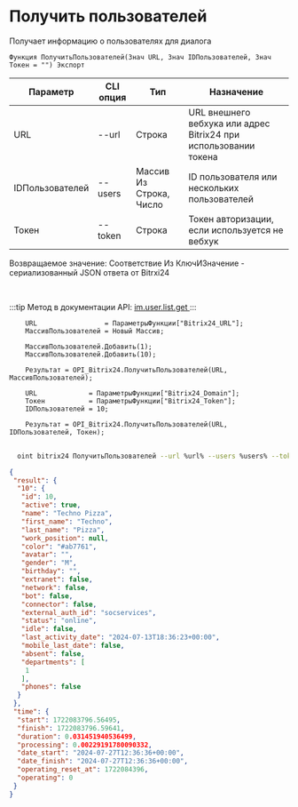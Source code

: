 ﻿---
sidebar_position: 4
---

# Получить пользователей
 Получает информацию о пользователях для диалога



`Функция ПолучитьПользователей(Знач URL, Знач IDПользователей, Знач Токен = "") Экспорт`

  | Параметр | CLI опция | Тип | Назначение |
  |-|-|-|-|
  | URL | --url | Строка | URL внешнего вебхука или адрес Bitrix24 при использовании токена |
  | IDПользователей | --users | Массив Из Строка, Число | ID пользователя или нескольких пользователей |
  | Токен | --token | Строка | Токен авторизации, если используется не вебхук |

  
  Возвращаемое значение:   Соответствие Из КлючИЗначение - сериализованный JSON ответа от Bitrxi24

<br/>

:::tip
Метод в документации API: [im.user.list.get ](https://dev.1c-bitrix.ru/learning/course/index.php?COURSE_ID=93&LESSON_ID=11493)
:::
<br/>


```bsl title="Пример кода"
    URL                 = ПараметрыФункции["Bitrix24_URL"];
    МассивПользователей = Новый Массив;

    МассивПользователей.Добавить(1);
    МассивПользователей.Добавить(10);

    Результат = OPI_Bitrix24.ПолучитьПользователей(URL, МассивПользователей);

    URL             = ПараметрыФункции["Bitrix24_Domain"];
    Токен           = ПараметрыФункции["Bitrix24_Token"];
    IDПользователей = 10;

    Результат = OPI_Bitrix24.ПолучитьПользователей(URL, IDПользователей, Токен);
```



```sh title="Пример команды CLI"
    
  oint bitrix24 ПолучитьПользователей --url %url% --users %users% --token %token%

```

```json title="Результат"
{
 "result": {
  "10": {
   "id": 10,
   "active": true,
   "name": "Techno Pizza",
   "first_name": "Techno",
   "last_name": "Pizza",
   "work_position": null,
   "color": "#ab7761",
   "avatar": "",
   "gender": "M",
   "birthday": "",
   "extranet": false,
   "network": false,
   "bot": false,
   "connector": false,
   "external_auth_id": "socservices",
   "status": "online",
   "idle": false,
   "last_activity_date": "2024-07-13T18:36:23+00:00",
   "mobile_last_date": false,
   "absent": false,
   "departments": [
    1
   ],
   "phones": false
  }
 },
 "time": {
  "start": 1722083796.56495,
  "finish": 1722083796.59641,
  "duration": 0.031451940536499,
  "processing": 0.00229191780090332,
  "date_start": "2024-07-27T12:36:36+00:00",
  "date_finish": "2024-07-27T12:36:36+00:00",
  "operating_reset_at": 1722084396,
  "operating": 0
 }
}
```
